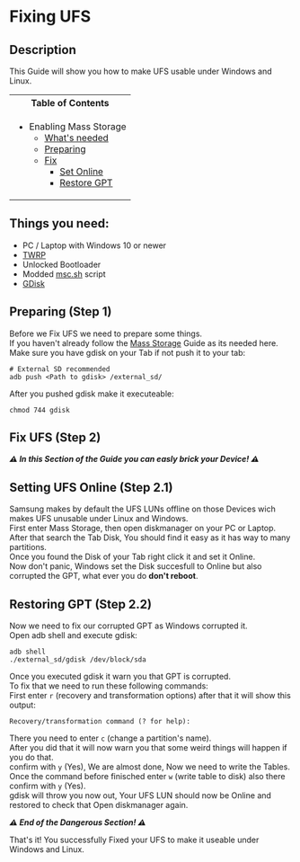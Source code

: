 # Fixing UFS

## Description

This Guide will show you how to make UFS usable under Windows and Linux.

<table>
<tr><th>Table of Contents</th></th>
<tr><td>
  
- Enabling Mass Storage
   - [What's needed](https://github.com/Robotix22/UEFI-Guides/blob/main/MU-QcomGalaxy-Tab-S8-5G/Fix-UFS.md#things-you-need)
   - [Preparing](https://github.com/Robotix22/UEFI-Guides/blob/main/MU-QcomGalaxy-Tab-S8-5G/Fix-UFS.md#preparing-step-1)
   - [Fix](https://github.com/Robotix22/UEFI-Guides/blob/main/MU-QcomGalaxy-Tab-S8-5G/Fix-UFS.md#fix-ufs-step-2)
     - [Set Online](https://github.com/Robotix22/UEFI-Guides/blob/main/MU-QcomGalaxy-Tab-S8-5G/Fix-UFS.md#setting-ufs-online-step-21)
     - [Restore GPT](https://github.com/Robotix22/UEFI-Guides/blob/main/MU-QcomGalaxy-Tab-S8-5G/Fix-UFS.md#restoring-ufs-step-22)

</td></tr> </table>

## Things you need:
   - PC / Laptop with Windows 10 or newer
   - [TWRP](https://forum.xda-developers.com/t/recovery-unofficial-twrp-for-galaxy-tab-s8-series-snapdragon.4455491/)
   - Unlocked Bootloader
   - Modded [msc.sh](https://github.com/Robotix22/UEFI-Guides/blob/main/MU-QcomGalaxy-Tab-S8-5G/msc.sh) script
   - [GDisk](https://renegade-project.tech/tools/gdisk.7z)

## Preparing (Step 1)

Before we Fix UFS we need to prepare some things. <br />
If you haven't already follow the [Mass Storage](https://github.com/Robotix22/UEFI-Guides/blob/main/MU-QcomGalaxy-Tab-S8-5G/Mass-Storage.md) Guide as its needed here. <br />
Make sure you have gdisk on your Tab if not push it to your tab:
```
# External SD recommended
adb push <Path to gdisk> /external_sd/
```
After you pushed gdisk make it executeable:
```
chmod 744 gdisk
```

## Fix UFS (Step 2)

***⚠️ In this Section of the Guide you can easly brick your Device! ⚠️***

## Setting UFS Online (Step 2.1)

Samsung makes by default the UFS LUNs offline on those Devices wich makes UFS unusable under Linux and Windows. <br />
First enter Mass Storage, then open diskmanager on your PC or Laptop. <br />
After that search the Tab Disk, You should find it easy as it has way to many partitions. <br />
Once you found the Disk of your Tab right click it and set it Online. <br />
Now don't panic, Windows set the Disk succesfull to Online but also corrupted the GPT, what ever you do **don't reboot**. <br />

## Restoring GPT (Step 2.2)

Now we need to fix our corrupted GPT as Windows corrupted it. <br />
Open adb shell and execute gdisk:
```
adb shell
./external_sd/gdisk /dev/block/sda
```
Once you executed gdisk it warn you that GPT is corrupted. <br />
To fix that we need to run these following commands: <br />
First enter `r` (recovery and transformation options) after that it will show this output:
```
Recovery/transformation command (? for help):
```
There you need to enter `c` (change a partition's name). <br />
After you did that it will now warn you that some weird things will happen if you do that. <br />
confirm with `y` (Yes), We are almost done, Now we need to write the Tables. <br />
Once the command before finisched enter `w` (write table to disk) also there confirm with `y` (Yes). <br />
gdisk will throw you now out, Your UFS LUN should now be Online and restored to check that Open diskmanager again. <br />

***⚠️ End of the Dangerous Section! ⚠️***

That's it! You successfully Fixed your UFS to make it useable under Windows and Linux.
